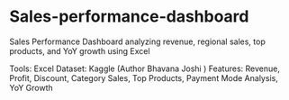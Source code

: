 # Sales-performance-dashboard
Sales Performance Dashboard analyzing revenue, regional sales, top products, and YoY growth using Excel

Tools: Excel
Dataset: Kaggle (Author Bhavana Joshi )
Features: Revenue, Profit, Discount, Category Sales, Top Products, Payment Mode Analysis, YoY Growth


